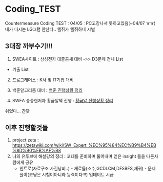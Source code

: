 # Coding_TEST
Countermeasure Coding TEST : 04/05 : PC고장나서 못하고있음(~04/07 ㅠㅠ) 내가 다시는 LG그램 안산다.. 헬쥐가 헬쥐하네 시벌


## 3대장 까부수기!!!

1. SWEA사이트 : 삼성전자 대졸공채 대비 ->> D3문제 전체 List
 - 기출 List

2. 프로그래머스 : K사 및 IT기업 대비

3. 백준알고리즘 대비 : [백준 진행상황 정리](https://github.com/d-h-k/Coding_TEST/blob/master/BEAK/Readme_BEAKJ.md)

4. SWEA 송종현저자 황금알책 진행 : [황금알 진행상황 정리]()

쉬었다...
간닷
## 이후 진행할것들
 1. project zeta : https://zetawiki.com/wiki/SW_Expert_%EC%95%84%EC%B9%B4%EB%8D%B0%EB%AF%B8
 2. 나의 유투브에 해설강의 정리 : 코테를 준비하며 뚫어내며 얻은 insight 들을 다른사람에게 공유
      - 인트로(자료구조 사긴낭비..) - 재료들(소수,GCDLCM,DFSBFS,재귀) - 문제풀이(코딩은 시험이아니라 능력이다!!!)
업데이트 시급
